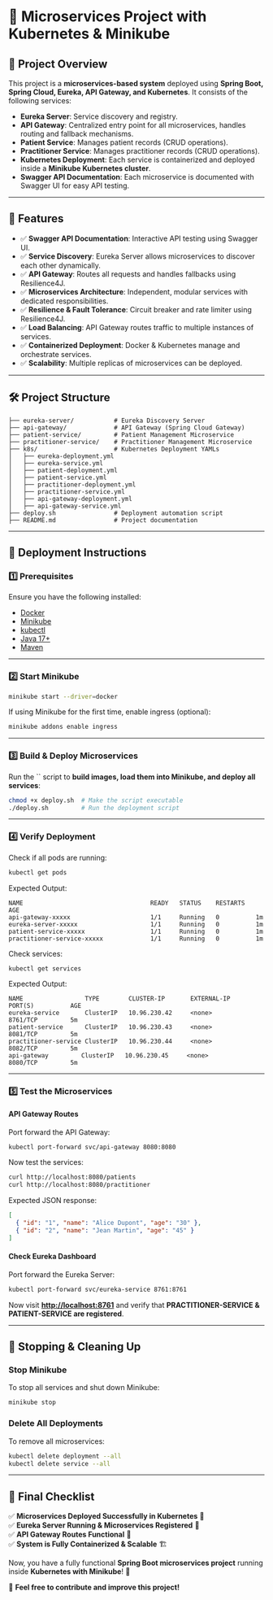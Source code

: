 # 🚀 Microservices Project with Kubernetes & Minikube

## 📌 **Project Overview**

This project is a **microservices-based system** deployed using **Spring Boot, Spring Cloud, Eureka, API Gateway, and Kubernetes**. It consists of the following services:

- **Eureka Server**: Service discovery and registry.
- **API Gateway**: Centralized entry point for all microservices, handles routing and fallback mechanisms.
- **Patient Service**: Manages patient records (CRUD operations).
- **Practitioner Service**: Manages practitioner records (CRUD operations).
- **Kubernetes Deployment**: Each service is containerized and deployed inside a **Minikube Kubernetes cluster**.
- **Swagger API Documentation**: Each microservice is documented with Swagger UI for easy API testing.

---

## 📜 **Features**

- ✅ **Swagger API Documentation**: Interactive API testing using Swagger UI.
- ✅ **Service Discovery**: Eureka Server allows microservices to discover each other dynamically.
- ✅ **API Gateway**: Routes all requests and handles fallbacks using Resilience4J. 
- ✅ **Microservices Architecture**: Independent, modular services with dedicated responsibilities.
- ✅ **Resilience & Fault Tolerance**: Circuit breaker and rate limiter using Resilience4J.
- ✅ **Load Balancing**: API Gateway routes traffic to multiple instances of services. 
- ✅ **Containerized Deployment**: Docker & Kubernetes manage and orchestrate services. 
- ✅ **Scalability**: Multiple replicas of microservices can be deployed.

---

## 🛠 **Project Structure**

```
├── eureka-server/           # Eureka Discovery Server
├── api-gateway/             # API Gateway (Spring Cloud Gateway)
├── patient-service/         # Patient Management Microservice
├── practitioner-service/    # Practitioner Management Microservice
├── k8s/                     # Kubernetes Deployment YAMLs
│   ├── eureka-deployment.yml
│   ├── eureka-service.yml
│   ├── patient-deployment.yml
│   ├── patient-service.yml
│   ├── practitioner-deployment.yml
│   ├── practitioner-service.yml
│   ├── api-gateway-deployment.yml
│   ├── api-gateway-service.yml
├── deploy.sh                # Deployment automation script
├── README.md                # Project documentation
```

---

## 🚀 **Deployment Instructions**

### **1️⃣ Prerequisites**

Ensure you have the following installed:

- [Docker](https://www.docker.com/get-started)
- [Minikube](https://minikube.sigs.k8s.io/docs/start/)
- [kubectl](https://kubernetes.io/docs/tasks/tools/)
- [Java 17+](https://adoptopenjdk.net/)
- [Maven](https://maven.apache.org/)

---

### **2️⃣ Start Minikube**

```sh
minikube start --driver=docker
```

If using Minikube for the first time, enable ingress (optional):

```sh
minikube addons enable ingress
```

---

### **3️⃣ Build & Deploy Microservices**

Run the `` script to **build images, load them into Minikube, and deploy all services**:

```sh
chmod +x deploy.sh  # Make the script executable
./deploy.sh         # Run the deployment script
```

---

### **4️⃣ Verify Deployment**

Check if all pods are running:

```sh
kubectl get pods
```

Expected Output:

```
NAME                                   READY   STATUS    RESTARTS   AGE
api-gateway-xxxxx                      1/1     Running   0          1m
eureka-server-xxxxx                    1/1     Running   0          1m
patient-service-xxxxx                  1/1     Running   0          1m
practitioner-service-xxxxx             1/1     Running   0          1m
```

Check services:

```sh
kubectl get services
```

Expected Output:

```
NAME                 TYPE        CLUSTER-IP       EXTERNAL-IP   PORT(S)          AGE
eureka-service       ClusterIP   10.96.230.42     <none>        8761/TCP         5m
patient-service      ClusterIP   10.96.230.43     <none>        8081/TCP         5m
practitioner-service ClusterIP   10.96.230.44     <none>        8082/TCP         5m
api-gateway         ClusterIP   10.96.230.45     <none>        8080/TCP         5m
```

---

### **5️⃣ Test the Microservices**

#### **API Gateway Routes**

Port forward the API Gateway:

```sh
kubectl port-forward svc/api-gateway 8080:8080
```

Now test the services:

```sh
curl http://localhost:8080/patients
curl http://localhost:8080/practitioner
```

Expected JSON response:

```json
[
  { "id": "1", "name": "Alice Dupont", "age": "30" },
  { "id": "2", "name": "Jean Martin", "age": "45" }
]
```

#### **Check Eureka Dashboard**

Port forward the Eureka Server:

```sh
kubectl port-forward svc/eureka-service 8761:8761
```

Now visit [**http://localhost:8761**](http://localhost:8761) and verify that **PRACTITIONER-SERVICE & PATIENT-SERVICE are registered**.

---

## 🛑 **Stopping & Cleaning Up**

### **Stop Minikube**

To stop all services and shut down Minikube:

```sh
minikube stop
```

### **Delete All Deployments**

To remove all microservices:

```sh
kubectl delete deployment --all
kubectl delete service --all
```

---

## 🎯 **Final Checklist**

✅ **Microservices Deployed Successfully in Kubernetes** 🎉\
✅ **Eureka Server Running & Microservices Registered** 🔗\
✅ **API Gateway Routes Functional** 🚀\
✅ **System is Fully Containerized & Scalable** 🏗️

Now, you have a fully functional **Spring Boot microservices project** running inside **Kubernetes with Minikube**! 🎉

🚀 **Feel free to contribute and improve this project!**

